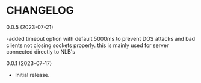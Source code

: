 CHANGELOG
=========
0.0.5 (2023-07-21)

-added timeout option with default 5000ms to prevent DOS attacks and bad clients not 
 closing sockets properly. this is mainly used for server connected directly to NLB's

0.0.1 (2023-07-17)

- Initial release.
